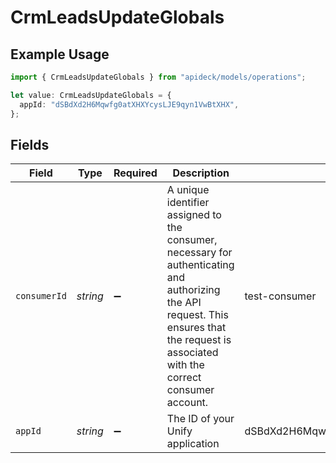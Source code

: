 # CrmLeadsUpdateGlobals

## Example Usage

```typescript
import { CrmLeadsUpdateGlobals } from "apideck/models/operations";

let value: CrmLeadsUpdateGlobals = {
  appId: "dSBdXd2H6Mqwfg0atXHXYcysLJE9qyn1VwBtXHX",
};
```

## Fields

| Field                                                                                                                                                                                      | Type                                                                                                                                                                                       | Required                                                                                                                                                                                   | Description                                                                                                                                                                                | Example                                                                                                                                                                                    |
| ------------------------------------------------------------------------------------------------------------------------------------------------------------------------------------------ | ------------------------------------------------------------------------------------------------------------------------------------------------------------------------------------------ | ------------------------------------------------------------------------------------------------------------------------------------------------------------------------------------------ | ------------------------------------------------------------------------------------------------------------------------------------------------------------------------------------------ | ------------------------------------------------------------------------------------------------------------------------------------------------------------------------------------------ |
| `consumerId`                                                                                                                                                                               | *string*                                                                                                                                                                                   | :heavy_minus_sign:                                                                                                                                                                         | A unique identifier assigned to the consumer, necessary for authenticating and authorizing the API request. This ensures that the request is associated with the correct consumer account. | test-consumer                                                                                                                                                                              |
| `appId`                                                                                                                                                                                    | *string*                                                                                                                                                                                   | :heavy_minus_sign:                                                                                                                                                                         | The ID of your Unify application                                                                                                                                                           | dSBdXd2H6Mqwfg0atXHXYcysLJE9qyn1VwBtXHX                                                                                                                                                    |